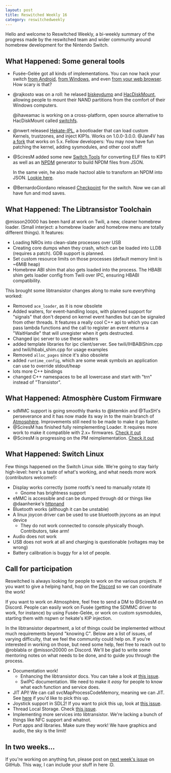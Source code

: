 ```yaml
---
layout: post
title: Reswitched Weekly 16
category: reswitchedweekly
---
```


Hello and welcome to Reswitched Weekly, a bi-weekly summary of the progress
made by the reswitched team and wider community around homebrew development for
the Nintendo Switch.



## What Happened: Some general tools

- Fusée-Gelée got all kinds of implementations. You can now hack your switch 
  [from Android](https://github.com/DavidBuchanan314/NXLoader),
  [from Windows](https://github.com/rajkosto/TegraRcmSmash),
  and even [from your web browser](https://github.com/atlas44/web-fusee-launcher).
  How scary is that?

- @rajkosto was on a roll: he relased [biskeydump](https://github.com/rajkosto/biskeydump)
  and [HacDiskMount](https://switchtools.sshnuke.net/),
  allowing people to mount their NAND partitions from the comfort of their Windows
  computers.

  @ihaveamac is working on a cross-platform, open source alternative to
  HacDiskMount called [switchfs](https://github.com/ihaveamac/switchfs).

- @nwert released [Hekate-IPL](https://github.com/nwert/hekate), a bootloader
  that can load custom Kernels, trustzones, and inject KIP1s. Works on
  1.0.0-3.0.0. @Jan4V has [a fork](https://github.com/Jan4V/hekate-ipl-50x) that
  works on 5.x. Fellow developers: You may now have fun patching the kernel,
  adding sysmodules, and other cool stuff!

- @SciresM added some new [Switch Tools](https://github.com/switchbrew/switch-tools)
  for converting ELF files to KIP1 as well as an [NPDM](http://switchbrew.org/index.php?title=NPDM)
  generator to build NPDM files from JSON.

  In the same vein, he also made hactool able to transform an NPDM into JSON.
  [Lookie here](https://github.com/SciresM/hactool/commit/fa2730ef598a2eb04ab7cbde6dcb957d0bcf1315).

- @BernardoGiordano released [Checkpoint](https://github.com/BernardoGiordano/Checkpoint)
  for the switch. Now we can all have fun and mod saves.

## What Happened: The Libtransistor Toolchain

@misson20000 has been hard at work on Twili, a new, cleaner homebrew loader.
(Small interject: a homebrew loader and homebrew menu are totally different things).
It features:

- Loading NROs into clean-slate processes over USB
- Creating core dumps when they crash, which can be loaded into LLDB (requires a
  patch). GDB support is planned.
- Set custom resource limits on those processes (default memory limit is ~6MiB
  heap)
- Homebrew ABI shim that also gets loaded into the process. The HBABI shim gets
  loader config from Twili over IPC, ensuring HBABI compatibility.

This brought some libtransistor changes along to make sure everything worked:

- Removed `ace_loader`, as it is now obsolete
- Added waiters, for event-handling loops, with planned support for "signals"
  that don't depend on kernel event handles but can be signaled from other threads.
  It features a really cool C++ api to which you can pass lambda functions and
  the call to register an event returns a "WaitHandle" that will unregister when
  it gets destructed.
- Changed ipc server to use these waiters
- added template libraries for ipc client/server. See twili/IHBABIShim.cpp and
  twili/hbabi_shim.cpp for usage examples
- Removed `alloc_pages` since it's also obsolete
- added `runtime_config`, which are some weak symbols an application can use to
  override stdout/heap
- lots more C++ bindings
- changed C++ namespaces to be all lowercase and start with "trn" instead of
  "Transistor".

## What Happened: Atmosphère Custom Firmware

- sdMMC support is going smoothly thanks to @ktemkin and @TuxSH's perseverance and it has now 
  made its way in to the main branch of [Atmosphère](https://github.com/Atmosphere-NX/Atmosphere/).
  Improvements still need to be made to make it go faster.
- @SciresM has finished fully reimplementing Loader. It requires more work to
  make it compatible with 2.x+ firmwares. [Check it out](https://github.com/Atmosphere-NX/Atmosphere/tree/master/stratosphere/loader)
- @SciresM is progressing on the PM reimplementation. [Check it out](https://github.com/Atmosphere-NX/Atmosphere/master/stratosphere/pm)

## What Happened: Switch Linux

Few things happened on the Switch Linux side. We're going to stay fairly
high-level: here's a taste of what's working, and what needs more work
(contributors welcome!):

- Display works correctly (some rootfs's need to manually rotate it)
  - Gnome has brightness support
- eMMC is accessible and can be dumped through dd or things like @daanhenke's [httpnand](https://github.com/daanhenke/httpnand)
- Bluetooth works (although it can be unstable)
- A linux joycon driver can be used to use bluetooth joycons as an input device
  - They do not work connected to console physically though. Contributors, take arm!
- Audio does not work
- USB does not work at all and charging is questionable (voltages may be wrong)
- Battery calibration is buggy for a lot of people.

## Call for participation

Reswitched is always looking for people to work on the various projects. If you
want to give a helping hand, hop on the [Discord] so we can coordinate the work!

If you want to work on Atmosphère, feel free to send a DM to @SciresM on
Discord. People can easily work on Fusée (getting the SDMMC driver to work, for
instance) by using Fusée-Gelée, or work on custom sysmodules, starting them with
nspwn or hekate's KIP injection.

In the libtransistor department, a lot of things could be implemented without
much requirements beyond "knowing C". Below are a list of issues, of varying
difficulty, that we feel the community could help on. If you're interested in
working on those, but need some help, feel free to reach out to @roblabla or
@misson20000 on Discord. We'll be glad to write some mentoring notes on what
needs to be done, and to guide you through the process.

- Documentation work!
  - Enhancing the libtransistor docs. You can take a look at
    [this issue](https://github.com/reswitched/libtransistor/issues/89).
  - SwIPC documentation. We need to make it *easy* for people to know what each
    function and service does.
- JIT API! We can call svcMapProcessCodeMemory, meaning we can
  JIT. See [here](https://github.com/reswitched/libtransistor/issues/119) if
  you'd like to pick this up.
- Joystick support in SDL2! If you want to pick this up, look at [this issue](https://github.com/reswitched/sdl-libtransistor/issues/1).
- Thread Local Storage. Check [this issue](https://github.com/reswitched/libtransistor/issues/91).
- Implementing more services into libtransistor. We're lacking a bunch of things
  like NFC support and whatnot.
- Port apps and libraries. Make sure they work! We have graphics and audio, the
  sky is the limit!

## In two weeks...

If you're working on anything fun, please post on [next week's issue] on GitHub.
This way, I can include your stuff in here :D.

[next week's issue]: https://github.com/ReswitchedWeekly/ReswitchedWeekly.github.io/issues/37
[Discord]: https://discordapp.com/invite/DThbZ7z
